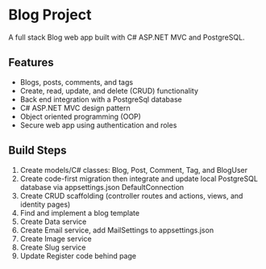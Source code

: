 # Blog Project
 A full stack Blog web app built with C# ASP.NET MVC and PostgreSQL.  

 ## Features
 - Blogs, posts, comments, and tags
 - Create, read, update, and delete (CRUD) functionality
 - Back end integration with a PostgreSql database
 - C# ASP.NET MVC design pattern
 - Object oriented programming (OOP)
 - Secure web app using authentication and roles

 ## Build Steps
 1) Create models/C# classes: Blog, Post, Comment, Tag, and BlogUser  
 2) Create code-first migration then integrate and update local PostgreSQL database via appsettings.json DefaultConnection      
 3) Create CRUD scaffolding (controller routes and actions, views, and identity pages)  
 4) Find and implement a blog template  
 5) Create Data service  
 6) Create Email service, add MailSettings to appsettings.json  
 7) Create Image service  
 8) Create Slug service  
 9) Update Register code behind page  